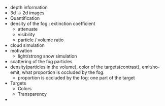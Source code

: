 - depth information
- 3d -> 2d images
- Quantification
- density of the fog : extinction coefficient
	- attenuate
	- visibility
	- particle / volume ratio
- cloud simulation
- motivation
	- light/strong snow simulation
- scattering of the fog particles
- density(particles in the volume), color of the targets(contrast), emit/no-emit, what proportion is occluded by the fog.
	- proportion is occluded by the fog: one part of the target
- Targets
	- Colors
	- Transparency
- 